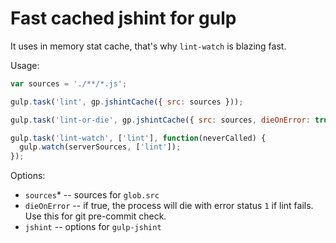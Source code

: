 
# Fast cached jshint for gulp

It uses in memory stat cache, that's why `lint-watch` is blazing fast.

Usage:
```js
var sources = './**/*.js';

gulp.task('lint', gp.jshintCache({ src: sources }));

gulp.task('lint-or-die', gp.jshintCache({ src: sources, dieOnError: true }));

gulp.task('lint-watch', ['lint'], function(neverCalled) {
  gulp.watch(serverSources, ['lint']);
});
```

Options:
  - `sources`* -- sources for `glob.src`
  - `dieOnError` -- if true, the process will die with error status `1` if lint fails. Use this for git pre-commit check.
  - `jshint` -- options for `gulp-jshint`

